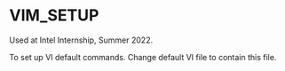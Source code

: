 # VIM_SETUP
Used at Intel Internship, Summer 2022.

To set up VI default commands.
Change default VI file to contain this file.

